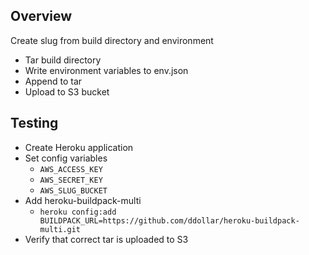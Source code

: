 ## Overview
Create slug from build directory and environment

- Tar build directory
- Write environment variables to env.json
- Append to tar
- Upload to S3 bucket

## Testing
- Create Heroku application
- Set config variables
  - ```AWS_ACCESS_KEY```
  - ```AWS_SECRET_KEY```
  - ```AWS_SLUG_BUCKET```
- Add heroku-buildpack-multi
  - ```heroku config:add BUILDPACK_URL=https://github.com/ddollar/heroku-buildpack-multi.git```
- Verify that correct tar is uploaded to S3